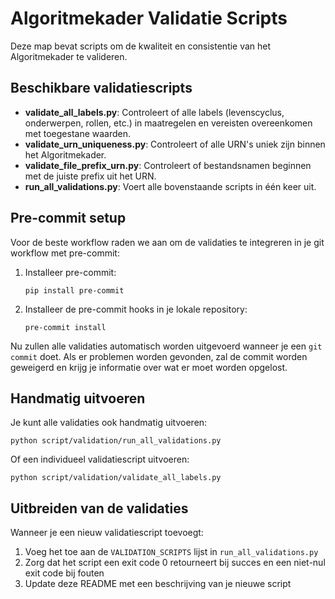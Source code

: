 # Algoritmekader Validatie Scripts

Deze map bevat scripts om de kwaliteit en consistentie van het Algoritmekader te valideren.

## Beschikbare validatiescripts

- **validate_all_labels.py**: Controleert of alle labels (levenscyclus, onderwerpen, rollen, etc.) in maatregelen en vereisten overeenkomen met toegestane waarden.
- **validate_urn_uniqueness.py**: Controleert of alle URN's uniek zijn binnen het Algoritmekader.
- **validate_file_prefix_urn.py**: Controleert of bestandsnamen beginnen met de juiste prefix uit het URN.
- **run_all_validations.py**: Voert alle bovenstaande scripts in één keer uit.

## Pre-commit setup

Voor de beste workflow raden we aan om de validaties te integreren in je git workflow met pre-commit:

1. Installeer pre-commit:
   ```
   pip install pre-commit
   ```

2. Installeer de pre-commit hooks in je lokale repository:
   ```
   pre-commit install
   ```

Nu zullen alle validaties automatisch worden uitgevoerd wanneer je een `git commit` doet. Als er problemen worden gevonden, zal de commit worden geweigerd en krijg je informatie over wat er moet worden opgelost.

## Handmatig uitvoeren

Je kunt alle validaties ook handmatig uitvoeren:

```
python script/validation/run_all_validations.py
```

Of een individueel validatiescript uitvoeren:

```
python script/validation/validate_all_labels.py
```

## Uitbreiden van de validaties

Wanneer je een nieuw validatiescript toevoegt:

1. Voeg het toe aan de `VALIDATION_SCRIPTS` lijst in `run_all_validations.py`
2. Zorg dat het script een exit code 0 retourneert bij succes en een niet-nul exit code bij fouten
3. Update deze README met een beschrijving van je nieuwe script
